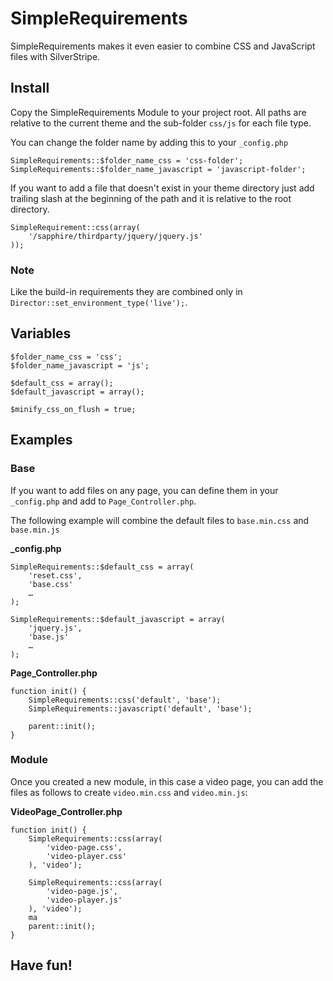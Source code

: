 # SimpleRequirements

SimpleRequirements makes it even easier to combine CSS and JavaScript files with SilverStripe.

## Install

Copy the SimpleRequirements Module to your project root. All paths are relative to the current theme and the sub-folder `css/js` for each file type.

You can change the folder name by adding this to your `_config.php`

	SimpleRequirements::$folder_name_css = 'css-folder';
	SimpleRequirements::$folder_name_javascript = 'javascript-folder';

If you want to add a file that doesn't exist in your theme directory just add trailing slash at the beginning of the path and it is relative to the root directory.

	SimpleRequirement::css(array(
		'/sapphire/thirdparty/jquery/jquery.js'
	));

### Note

Like the build-in requirements they are combined only in `Director::set_environment_type('live');`.

## Variables

	$folder_name_css = 'css';
	$folder_name_javascript = 'js';

	$default_css = array();
	$default_javascript = array();

	$minify_css_on_flush = true;


## Examples

### Base 

If you want to add files on any page, you can define them in your `_config.php` and add to `Page_Controller.php`.

The following example will combine the default files to `base.min.css` and `base.min.js`

**_config.php**

	SimpleRequirements::$default_css = array(
		'reset.css',
		'base.css'
		…
	);

	SimpleRequirements::$default_javascript = array(
		'jquery.js',
		'base.js'
		…
	);

**Page_Controller.php**

	function init() {
		SimpleRequirements::css('default', 'base');
		SimpleRequirements::javascript('default', 'base');

		parent::init();
	}

### Module

Once you created a new module, in this case a video page, you can add the files as follows to create `video.min.css` and `video.min.js`:

**VideoPage_Controller.php**

	function init() {
		SimpleRequirements::css(array(
			'video-page.css',
			'video-player.css'
		), 'video');

		SimpleRequirements::css(array(
			'video-page.js',
			'video-player.js'
		), 'video');
		ma
		parent::init();
	}

## Have fun!